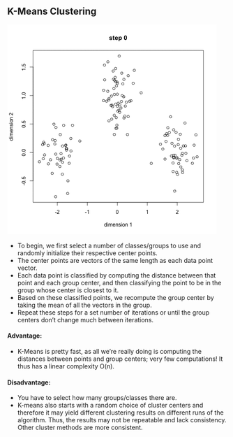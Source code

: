 ## K-Means Clustering

![](K-Means.gif)

- To begin, we first select a number of classes/groups to use and randomly initialize their respective center points. 
- The center points are vectors of the same length as each data point vector.
- Each data point is classified by computing the distance between that point and each group center, and then classifying the point to be in the group whose center is closest to it.
- Based on these classified points, we recompute the group center by taking the mean of all the vectors in the group.
- Repeat these steps for a set number of iterations or until the group centers don’t change much between iterations.

#### Advantage:
- K-Means is pretty fast, as all we’re really doing is computing the distances between points and group centers; very few computations! It thus has a linear complexity O(n).

#### Disadvantage:
- You have to select how many groups/classes there are. 
- K-means also starts with a random choice of cluster centers and therefore it may yield different clustering results on different runs of the algorithm. Thus, the results may not be repeatable and lack consistency. Other cluster methods are more consistent.
